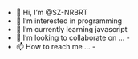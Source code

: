 - 👋 Hi, I’m @SZ-NRBRT
- 👀 I’m interested in programming
- 🌱 I’m currently learning javascript
- 💞️ I’m looking to collaborate on ... -
- 📫 How to reach me ... -

<!---
SZ-NRBRT/SZ-NRBRT is a ✨ special ✨ repository because its `README.md` (this file) appears on your GitHub profile.
You can click the Preview link to take a look at your changes.
--->
